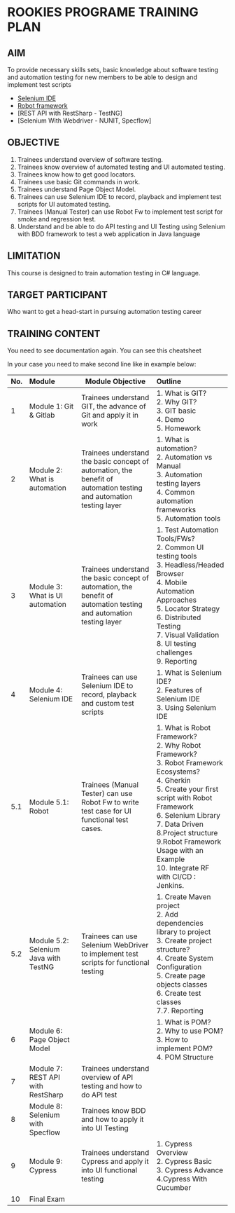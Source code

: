 <h1>ROOKIES PROGRAME TRAINING PLAN</h1>
<h2>AIM</h2>
<p>To provide necessary skills sets, basic knowledge about software testing and automation testing for new members to be able to design and implement test scripts

  - [Selenium IDE](https://www.selenium.dev/selenium-ide/docs/en/api/commands) </br>
  - [Robot framework](https://robotframework.org/) </br>
  - [REST API with RestSharp - TestNG] </br>
  - [Selenium With Webdriver - NUNIT, Specflow]</br>
</p> 

<h2>OBJECTIVE</h2>
<ol>
<li>Trainees understand overview of software testing.</li>
<li>Trainees know overview of automated testing and UI automated testing.</li>
<li>Trainees know how to get good locators.</li>
<li>Trainees use basic Git commands in work.</li>
<li>Trainees understand Page Object Model.</li>
<li>Trainees can use Selenium IDE to record, playback and implement test scripts for UI automated testing.</li>
<li>Trainees (Manual Tester) can use Robot Fw to implement test script for smoke and regression test.</li>
<li>Understand and be able to do API testing and UI Testing using Selenium with BDD framework to test a web application in Java language</li>
</ol>

<h2>LIMITATION</h2>
<p>This course is designed to train automation testing in C# language.</p>

<h2>TARGET PARTICIPANT</h2>
<p>Who want to get a head-start in pursuing automation testing career</p>

<h2>TRAINING CONTENT</h2>

You need to see documentation again. You can see this cheatsheet

In your case you need to make second line like in example below:

| No.  | Module| Module Objective | Outline  |
| ---- |:---  | ---             |:---      |
| 1  | Module 1: Git & Gitlab |Trainees understand GIT, the advance of Git and apply it in work | 1. What is GIT?<br>2. Why GIT?<br>3. GIT basic<br>4. Demo<br>5. Homework  |
| 2  | Module 2: What is automation |  Trainees understand the basic concept of automation, the benefit of automation testing and automation testing layer  | 1. What is automation?<br>2. Automation vs Manual<br>3. Automation testing layers<br>4. Common automation frameworks<br>5. Automation tools<br> |
| 3  | Module 3: What is UI automation |  Trainees understand the basic concept of automation, the benefit of automation testing and automation testing layer  | 1. Test Automation Tools/FWs?<br>2. Common UI testing tools<br>3. Headless/Headed Browser<br>4. Mobile Automation Approaches<br>5. Locator Strategy<br> 6. Distributed Testing<br>7. Visual Validation<br>8. UI testing challenges<br>9. Reporting<br> |
| 4  | Module 4: Selenium IDE |Trainees can use Selenium IDE to record, playback and custom test scripts | 1. What is Selenium IDE?<br>2. Features of Selenium IDE<br>3. Using Selenium IDE  |
| 5.1  | Module 5.1: Robot | Trainees (Manual Tester) can use Robot Fw to write test case for UI functional test cases. |  1. What is Robot Framework?<br>2. Why Robot Framework?<br>3. Robot Framework Ecosystems?<br>4. Gherkin<br>5. Create your first script with Robot Framework<br>6. Selenium Library<br>7. Data Driven<br>8.Project structure<br>9.Robot Framework Usage with an Example <br>10. Integrate RF with CI/CD : Jenkins.  |
| 5.2  | Module 5.2: Selenium Java with TestNG | Trainees can use Selenium WebDriver to implement test scripts for functional testing |  1. Create Maven project<br>2. Add dependencies library to project<br>3. Create project structure?<br>4. Create System Configuration<br>5. Create page objects classes<br>6. Create test classes<br>7.7. Reporting  |
| 6  | Module 6: Page Object Model | | 1. What is POM?<br>2. Why to use POM?<br>3. How to implement POM?<br>4. POM Structure |
| 7  | Module 7: REST API with RestSharp  |Trainees understand overview of API testing and how to do API test  |    |
| 8  | Module 8: Selenium with Specflow | Trainees know BDD and how to apply it into UI Testing ||
| 9  | Module 9: Cypress | Trainees understand Cypress and apply it into UI functional testing |1. Cypress Overview <br> 2. Cypress Basic <br>3. Cypress Advance <br> 4.Cypress With Cucumber|
| 10 | Final Exam | ||

